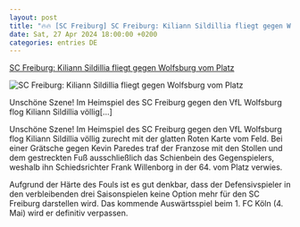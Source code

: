 ```yaml
---
layout: post
title: "🔥🔥 [SC Freiburg] SC Freiburg: Kiliann Sildillia fliegt gegen Wolfsburg vom Platz"
date: Sat, 27 Apr 2024 18:00:00 +0200
categories: entries DE
---
```

[SC Freiburg: Kiliann Sildillia fliegt gegen Wolfsburg vom Platz](https://www.ligainsider.de/kiliann-sildillia_24158/sc-freiburg-kiliann-sildillia-fliegt-gegen-wolfsburg-vom-platz-356752/)

![SC Freiburg: Kiliann Sildillia fliegt gegen Wolfsburg vom Platz](https://cdn.ligainsider.de/uploads/2023/08/kiliann-sildillia-sc-freiburg-2023-24.jpg)

Unschöne Szene! Im Heimspiel des SC Freiburg gegen den VfL Wolfsburg flog Kiliann Sildillia völlig[…]

Unschöne Szene! Im Heimspiel des SC Freiburg gegen den VfL Wolfsburg flog Kiliann Sildillia völlig zurecht mit der glatten Roten Karte vom Feld. Bei einer Grätsche gegen Kevin Paredes traf der Franzose mit den Stollen und dem gestreckten Fuß ausschließlich das Schienbein des Gegenspielers, weshalb ihn Schiedsrichter Frank Willenborg in der 64. vom Platz verwies.



Aufgrund der Härte des Fouls ist es gut denkbar, dass der Defensivspieler in den verbleibenden drei Saisonspielen keine Option mehr für den SC Freiburg darstellen wird. Das kommende Auswärtsspiel beim 1. FC Köln (4. Mai) wird er definitiv verpassen.

